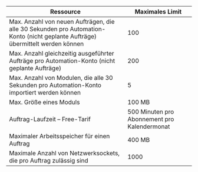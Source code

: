 | Ressource | Maximales Limit |
| --- | --- |
| Max. Anzahl von neuen Aufträgen, die alle 30 Sekunden pro Automation-Konto (nicht geplante Aufträge) übermittelt werden können |100 |
| Max. Anzahl gleichzeitig ausgeführter Aufträge pro Automation-Konto (nicht geplante Aufträge) |200 |
| Max. Anzahl von Modulen, die alle 30 Sekunden pro Automation-Konto importiert werden können |5 |
| Max. Größe eines Moduls |100 MB |
| Auftrag-Laufzeit – Free-Tarif |500 Minuten pro Abonnement pro Kalendermonat |
| Maximaler Arbeitsspeicher für einen Auftrag |400 MB |
| Maximale Anzahl von Netzwerksockets, die pro Auftrag zulässig sind |1000 |

